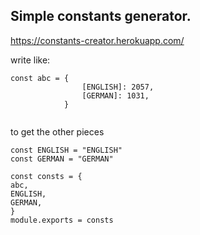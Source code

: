 ## Simple constants generator.

https://constants-creator.herokuapp.com/



write like:

```
const abc = {
                [ENGLISH]: 2057,
                [GERMAN]: 1031,
            }


```

to get the other pieces

```
const ENGLISH = "ENGLISH"
const GERMAN = "GERMAN"

const consts = {
abc,
ENGLISH,
GERMAN,
}
module.exports = consts

```